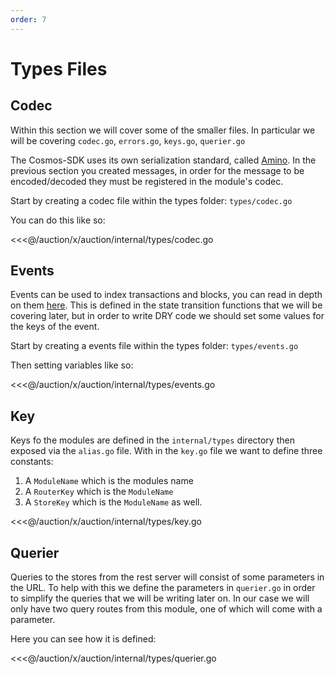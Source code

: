 ```yaml
---
order: 7
---
```


# Types Files

## Codec

Within this section we will cover some of the smaller files. In particular we will be covering `codec.go`, `errors.go`, `keys.go`, `querier.go`

The Cosmos-SDK uses its own serialization standard, called [Amino](https://github.com/tendermint/go-amino). In the previous section you created messages, in order for the message to be encoded/decoded they must be registered in the module's codec.

Start by creating a codec file within the types folder: `types/codec.go`

You can do this like so:

<<<@/auction/x/auction/internal/types/codec.go

## Events

Events can be used to index transactions and blocks, you can read in depth on them [here](https://github.com/tendermint/tendermint/blob/f323c80cb3b78e123ea6238c8e136a30ff749ccc/docs/spec/abci/abci.md#events). This is defined in the state transition functions that we will be covering later, but in order to write DRY code we should set some values for the keys of the event.

Start by creating a events file within the types folder: `types/events.go`

Then setting variables like so:

<<<@/auction/x/auction/internal/types/events.go

## Key

Keys fo the modules are defined in the `internal/types` directory then exposed via the `alias.go` file. With in the `key.go` file we want to define three constants:

1. A `ModuleName` which is the modules name
2. A `RouterKey` which is the `ModuleName`
3. A `StoreKey` which is the `ModuleName` as well.

<<<@/auction/x/auction/internal/types/key.go

## Querier

Queries to the stores from the rest server will consist of some parameters in the URL. To help with this we define the parameters in `querier.go` in order to simplify the queries that we will be writing later on. In our case we will only have two query routes from this module, one of which will come with a parameter.

Here you can see how it is defined:

<<<@/auction/x/auction/internal/types/querier.go

